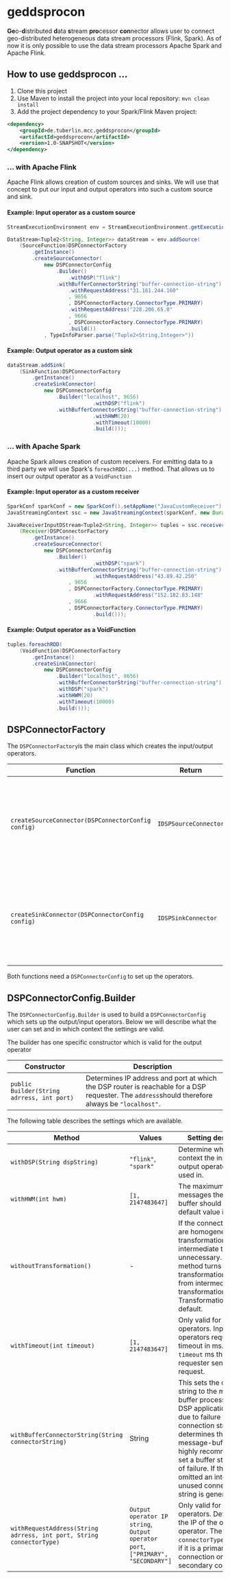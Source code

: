 # geddsprocon
**Ge**o-**d**istributed **d**ata **s**tream **pro**cessor **con**nector allows user to connect geo-distributed heterogeneous data stream processors (Flink, Spark). As of now it is only possible to use the data stream processors Apache Spark and Apache Flink.
## How to use geddsprocon ... 
1. Clone this project
2. Use Maven to install the project into your local repository: ```mvn clean install```
3. Add the project dependency to your Spark/Flink Maven project:
```xml
<dependency>
	<groupId>de.tuberlin.mcc.geddsprocon</groupId>
	<artifactId>geddsprocon</artifactId>
	<version>1.0-SNAPSHOT</version>
</dependency>
```
### ... with Apache Flink
Apache Flink allows creation of custom sources and sinks. We will use that concept to put our input and output operators into such a custom source and sink.
#### Example: Input operator as a custom source
```java
StreamExecutionEnvironment env = StreamExecutionEnvironment.getExecutionEnvironment();

DataStream<Tuple2<String, Integer>> dataStream = env.addSource(
	(SourceFunction)DSPConnectorFactory
		.getInstance()
		.createSourceConnector(
			new DSPConnectorConfig
				.Builder()
	    			.withDSP("flink")
				.withBufferConnectorString("buffer-connection-string")
	    			.withRequestAddress("31.161.244.160"
					, 9656
					, DSPConnectorFactory.ConnectorType.PRIMARY)
	    			.withRequestAddress("228.206.65.0"
					, 9666
					, DSPConnectorFactory.ConnectorType.PRIMARY)
	    			.build())
			, TypeInfoParser.parse("Tuple2<String,Integer>"))
```
#### Example: Output operator as a custom sink
```java
dataStream.addSink(
	(SinkFunction)DSPConnectorFactory
		.getInstance()
		.createSinkConnector(
			new DSPConnectorConfig
				.Builder("localhost", 9656)
                    		.withDSP("flink")
				.withBufferConnectorString("buffer-connection-string")
                    		.withHWM(20)
                    		.withTimeout(10000)
                    		.build()));
```
### ... with Apache Spark
Apache Spark allows creation of custom receivers. For emitting data to a third party we will use Spark's ```foreachRDD(...)``` method. That allows us to insert our output operator as a ```VoidFunction```
#### Example: Input operator as a custom receiver
```java
SparkConf sparkConf = new SparkConf().setAppName("JavaCustomReceiver").setMaster("local[*]");
JavaStreamingContext ssc = new JavaStreamingContext(sparkConf, new Duration(5000));

JavaReceiverInputDStream<Tuple2<String, Integer>> tuples = ssc.receiverStream(
	(Receiver)DSPConnectorFactory
		.getInstance()
		.createSourceConnector(
			new DSPConnectorConfig
				.Builder()
                    		.withDSP("spark")
				.withBufferConnectorString("buffer-connection-string")
                    		.withRequestAddress("43.89.42.250"
					, 9656
					, DSPConnectorFactory.ConnectorType.PRIMARY)
                    		.withRequestAddress("152.182.83.148"
					, 9666
					, DSPConnectorFactory.ConnectorType.PRIMARY)
                    		.build()));
```
#### Example: Output operator as a VoidFunction
```java
tuples.foreachRDD(
	(VoidFunction)DSPConnectorFactory
		.getInstance()
		.createSinkConnector(
			new DSPConnectorConfig
				.Builder("localhost", 9656)
				.withBufferConnectorString("buffer-connection-string")
				.withDSP("spark")
				.withHWM(20)
				.withTimeout(10000)
				.build()));
```
## DSPConnectorFactory
The `DSPConnectorFactory`is the main class which creates the input/output operators. 

Function | Return | Description
---- | --- | ----
`createSourceConnector(DSPConnectorConfig config)` | `IDSPSourceConnector` | This creates the input operator. A cast to the resepective DSP (e.g., `SourceFunction` for Flink, `Receiver` for Spark) is still needed.
`createSinkConnector(DSPConnectorConfig config)` | `IDSPSinkConnector` | This creates the output operator. A cast to the resepective DSP (e.g., `SinkFunction` for Flink, `VoidFunction` for Spark) is still needed. 

Both functions need a `DSPConnectorConfig` to set up the operators.

## DSPConnectorConfig.Builder
The ```DSPConnectorConfig.Builder``` is used to build a `DSPConnectorConfig` which sets up the output/input operators. Below we will describe what the user can set and in which context the settings are valid.

The builder has one specific constructor which is valid for the output operator

Constructor | Description
--- | ---
`public Builder(String adrress, int port)` | Determines IP address and port at which the DSP router is reachable for a DSP requester. The `address`should therefore always be `"localhost"`.

The following table describes the settings which are available.

 Method | Values |  Setting description 
 ----- | --- | -------- 
`withDSP(String dspString)` | `"flink"`, `"spark"` | Determine which DSP context the input or output operators are used in. |
`withHWM(int hwm)` | `[1, 2147483647]` | The maximum amount of messages the message-buffer should hold. Its default value is `1000`.
 `withoutTransformation()` | - | If the connected DSPs are homogeneous, transformation to intermediate tuples are unnecessary. Using this method turns transformation to and from intermediate transformation off. Transformation is `true` by default.|
`withTimeout(int timeout)` | `[1, 2147483647]` | Only valid for input operators. Input operators request timeout in ms. After `timeout` ms the DSP requester sends another request.
`withBufferConnectorString(String connectorString)` | String | This sets the connection string to the message-buffer process. If the DSP application restarts due to failure the connection string determines the message-buffer. It is highly recommended to set a buffer string in case of failure. If this setting is omitted an internal unused connection string is generated.
`withRequestAddress(String adrress, int port, String connectorType)` | `Output operator IP string`, `Output operator port`, `["PRIMARY", "SECONDARY"]`  | Only valid for input operators. Determines the IP of the output operator. The `connectorType`determines if it is a primary connection or a secondary connection.
